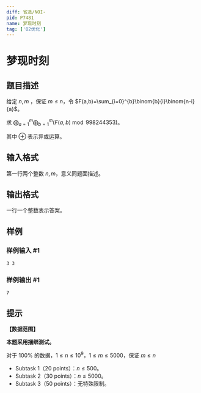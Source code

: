 ```yaml
---
diff: 省选/NOI-
pid: P7481
name: 梦现时刻
tag: ['O2优化']
---
```

# 梦现时刻
## 题目描述

给定 $n,m$ ，保证 $m\le n$，令 $F(a,b)=\sum_{i=0}^{b}\binom{b}{i}\binom{n-i}{a}$。

求 $\bigoplus_{a=1}^{m}\bigoplus_{b=1}^{m}(F(a,b) \bmod 998244353)$。

其中 $\oplus$ 表示异或运算。
## 输入格式

第一行两个整数 $n,m$，意义同题面描述。
## 输出格式

一行一个整数表示答案。
## 样例

### 样例输入 #1
```
3 3
```
### 样例输出 #1
```
7
```
## 提示

**【数据范围】**

**本题采用捆绑测试。**

对于 $100 \%$ 的数据，$1 \le n \le {10}^9$，$1\le m\le 5000$，保证 $m\le n$

- Subtask 1（20 points）：$n \le 500$。
- Subtask 2（30 points）：$n \le 5000$。
- Subtask 3（50 points）：无特殊限制。
